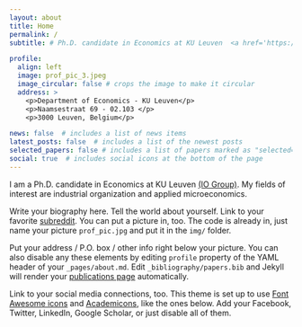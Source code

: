 ```yaml
---
layout: about
title: Home
permalink: /
subtitle: # Ph.D. candidate in Economics at KU Leuven  <a href='https://sites.google.com/view/ioleuven/home'>(IO Group)</a>

profile:
  align: left
  image: prof_pic_3.jpeg
  image_circular: false # crops the image to make it circular
  address: >
    <p>Department of Economics - KU Leuven</p>
    <p>Naamsestraat 69 - 02.103 </p>
    <p>3000 Leuven, Belgium</p>

news: false  # includes a list of news items
latest_posts: false  # includes a list of the newest posts
selected_papers: false # includes a list of papers marked as "selected={true}"
social: true  # includes social icons at the bottom of the page
---
```


I am a Ph.D. candidate in Economics at KU Leuven  <a href='https://sites.google.com/view/ioleuven/home'>(IO Group)</a>. My fields of interest are industrial organization and applied microeconomics. 

Write your biography here. Tell the world about yourself. Link to your favorite [subreddit](http://reddit.com). You can put a picture in, too. The code is already in, just name your picture `prof_pic.jpg` and put it in the `img/` folder.

Put your address / P.O. box / other info right below your picture. You can also disable any these elements by editing `profile` property of the YAML header of your `_pages/about.md`. Edit `_bibliography/papers.bib` and Jekyll will render your [publications page](/al-folio/publications/) automatically.

Link to your social media connections, too. This theme is set up to use [Font Awesome icons](http://fortawesome.github.io/Font-Awesome/) and [Academicons](https://jpswalsh.github.io/academicons/), like the ones below. Add your Facebook, Twitter, LinkedIn, Google Scholar, or just disable all of them.
